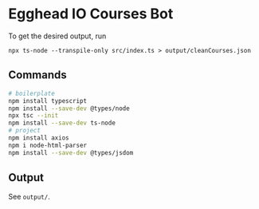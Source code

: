 # Egghead IO Courses Bot

To get the desired output, run

```
npx ts-node --transpile-only src/index.ts > output/cleanCourses.json
```

## Commands

```bash
# boilerplate
npm install typescript
npm install --save-dev @types/node
npx tsc --init
npm install --save-dev ts-node
# project
npm install axios
npm i node-html-parser
npm install --save-dev @types/jsdom
```

## Output

See `output/`.
